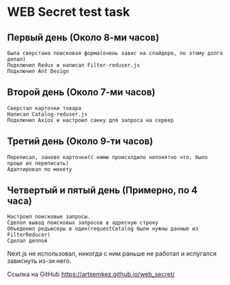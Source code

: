 # WEB Secret test task

## Первый день (Около 8-ми часов)

    Была сверстана поисковая форма(очень завис на слайдере, по этому долго делал)
    Подключил Redux и написал Filter-reduser.js
    Подключил Ant Design

## Второй день (Около 7-ми часов)

    Сверстал карточки товара
    Написал Catalog-reduser.js
    Подключил Axios и настроил санку для запроса на сервер

## Третий день (Около 9-ти часов)

    Переписал, заново карточки(с ними происхлдило непонятно что, было проще их переписать)
    Адаптировал по макету

## Четвертый и пятый день (Примерно, по 4 часа)

    Настроил поисковые запросы.
    Сделол вывод поисковых запросов в адресную строку
    Объеденил редьюсеры в один(requestCatalog были нужны данные из FilterReducer)
    Сделал деплой

Next.js не использовал, никогда с ним раньше не работал и испугался зависнуть из-зи него.

Ссылка на GitHub https://artsemkez.github.io/web_secret/